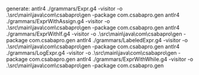 generate:
antlr4 ./grammars/Expr.g4 -visitor -o .\src\main\java\com\csabapro\gen -package com.csabapro.gen
antlr4 ./grammars/ExprWithAssign.g4 -visitor -o .\src\main\java\com\csabapro\gen -package com.csabapro.gen
antlr4 ./grammars/ExprWithIf.g4 -visitor -o .\src\main\java\com\csabapro\gen -package com.csabapro.gen
antlr4 ./grammars/LabeledExpr.g4 -visitor -o .\src\main\java\com\csabapro\gen -package com.csabapro.gen
antlr4 ./grammars/LogExpr.g4 -visitor -o .\src\main\java\com\csabapro\gen -package com.csabapro.gen
antlr4 ./grammars/ExprWithWhile.g4 -visitor -o .\src\main\java\com\csabapro\gen -package com.csabapro.gen